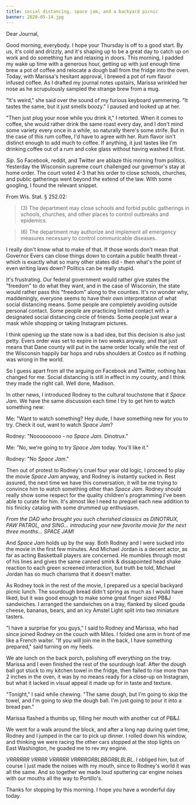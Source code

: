 ```yaml
---
title: social distancing, space jam, and a backyard picnic
banner: 2020-05-14.jpg
---
```


Dear Journal,

Good morning, everybody.  I hope your Thursday is off to a good start.
By us, it's cold and drizzly, and it's shaping up to be a great day to
catch up on work and do something fun and relaxing in doors.  This
morning, I padded my wake up time with a generous hour, getting up
with just enough time brew a pot of coffee and relocate a dough ball
from the fridge into the oven.  Today, with Marissa's hesitant
approval, I brewed a pot of rum flavor infused coffee.  As I drafted
my journal notes upstairs, Marissa wrinkled her nose as he
scrupulously sampled the strange brew from a mug.

"It's weird," she said over the sound of my furious keyboard
yammering.  "It tastes the same, but it just smells boozy." I paused
and looked up at her.

"Then just plug your nose while you drink it," I retorted.  When it
comes to coffee, she would rather drink the same roast every day, and
I don't mind some variety every once in a while, so naturally there's
some strife.  But in the case of this rum coffee, I'd have to agree
with her.  Rum flavor isn't distinct enough to add much to coffee.  If
anything, it just tastes like I'm drinking coffee out of a rum and
coke glass without having washed it first.

_Sip_.  So Facebook, reddit, and Twitter are ablaze this morning from
politics.  Yesterday the Wisconsin supreme court challenged our
governor's stay at home order.  The court voted 4-3 that his order to
close schools, churches, and public gatherings went beyond the extend
of the law.  With some googling, I found the relevant snippet.

From Wis. Stat. § 252.02:

> (3) The department may close schools and forbid public gatherings in
> schools, churches, and other places to control outbreaks and
> epidemics.

> (6) The department may authorize and implement all emergency
> measures necessary to control communicable diseases.

I really don't know what to make of that.  If those words don't mean
that Governor Evers can close things down to contain a public health
threat - which is exactly what so many other states did - then what's
the point of even writing laws down?  Politics can be really stupid.

It's frustrating.  Our federal government would rather give states the
"freedom" to do what they want, and in the case of Wisconsin, the
state would rather pass this "freedom" along to the counties.  It's no
wonder why, maddeningly, everyone seems to have their own
interpretation of what social distancing means.  Some people are
completely avoiding outside personal contact.  Some people are
practicing limited contact with a designated social distancing circle
of friends.  Some people just wear a mask while shopping or taking
Instagram pictures.

I think opening up the state now is a bad idea, but this decision is
also just petty.  Evers order was set to expire in two weeks anyway,
and that just means that Dane county will put in the same order
locally while the rest of the Wisconsin happily bar hops and rubs
shoulders at Costco as if nothing was wrong in the world.

So I guess apart from all the arguing on Facebook and Twitter, nothing
has changed for me.  Social distancing is still in effect in my
county, and I think they made the right call.  Well done, Madison.

In other news, I introduced Rodney to the cultural touchstone that it
_Space Jam_.  We have the same discussion each time I try to get him
to watch something new:

Me: "Want to watch something?  Hey dude, I have something new for you
to try.  Check it out, want to watch _Space Jam_?

Rodney: "Nooooooooo - no _Space Jam_.  Dinotrux."

Me: "No, we're going to try _Space Jam_ today.  You'll like it."

Rodney: "No _Space Jam_."

Then out of protest to Rodney's cruel four year old logic, I proceed
to play the movie _Space Jam_ anyway, and Rodney is instantly sucked
in.  Rest assured, the next time we have this conversation, it will be
me trying to convince him to watch something other than _Space Jam_.
Rodney should really show some respect for the quality children's
programming I've been able to curate for him.  It's almost like I need
to prequel each new addition to his finicky catalog with some drummed
up enthusiasm.

_From the DAD who brought you such cherished classics as DINOTRUX, PAW
PATROL, and SING... introducing your new favorite movie for the next
three months... SPACE JAM!_

And _Space Jam_ holds up by the way.  Both Rodney and I were sucked
into the movie in the first few minutes.  And Michael Jordan is a
decent actor, as far as acting Basketball players are concerned.  He
mumbles through most of his lines and gives the same canned smirk &
dissapointed head shake reaction to each green screened interaction,
but truth be told, Michael Jordan has so much charisma that it doesn't
matter.

As Rodney took in the rest of the movie, I prepared us a special
backyard picnic lunch.  The sourdough bread didn't spring as much as I
would have liked, but it was good enough to make some great finger
sized PB&J sandwiches.  I arranged the sandwiches on a tray, flanked
by sliced gouda cheese, bananas, bears, and an icy Amstel Light split
into two miniature tasters.

"I have a surprise for you guys," I said to Rodney and Marissa, who
had since joined Rodney on the couch with Miles.  I folded one arm in
front of me like a French waiter.  "If you will join me in the back, I
have something prepared," said turning on my heels.

We ate lunch on the back porch, polishing off everything on the tray.
Marissa and I even finished the rest of the sourdough loaf.  After the
dough ball got stuck to my kitchen towel in the fridge, then failed to
rise more than 2 inches in the oven, it was by no means ready for a
close-up on Instagram, but what it lacked in visual appeal it made up
for in taste and texture.

"Tonight," I said while chewing.  "The same dough, but I'm going to
skip the towel, and I'm going to skip the dough ball.  I'm just going
to pour it into a bread pan."

Marissa flashed a thumbs up, filling her mouth with another cut of
PB&J.

We went for a walk around the block, and after a long nap during quiet
time, Rodney and I jumped in the car to pick up dinner.  I rolled down
his window, and thinking we were racing the other cars stopped at the
stop lights on East Washington, he goaded me to rev my engine.

_VRRRRRR VRRRR VRRRRR VRRRRGRBLBBGRBLBLBL_.  I obliged him, but of
course I just made the noises with my mouth, since to Rodney's world
it was all the same.  And so together we made loud sputtering car
engine noises with our mouths all the way to Portillo's.

Thanks for stopping by this morning.  I hope you have a wonderful day
today.
